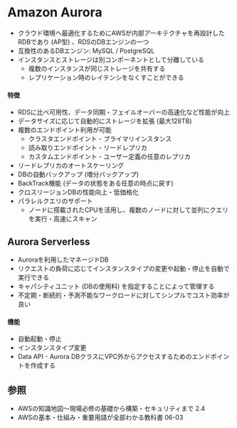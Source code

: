 # Amazon Aurora
- クラウド環境へ最適化するためにAWSが内部アーキテクチャを再設計したRDBであり (AP型) 、RDSのDBエンジンの一つ
- 互換性のあるDBエンジン: MySQL / PostgreSQL
- インスタンスとストレージは別コンポーネントとして分離している
  - 複数のインスタンスが同じストレージを共有する
  - レプリケーション時のレイテンシをなくすことができる

#### 特徴
- RDSに比べ可用性、データ同期・フェイルオーバーの高速化など性能が向上
- データサイズに応じて自動的にストレージを拡張 (最大128TB)
- 複数のエンドポイント利用が可能
  - クラスタエンドポイント - プライマリインスタンス
  - 読み取りエンドポイント - リードレプリカ
  - カスタムエンドポイント - ユーザー定義の任意のレプリカ
- リードレプリカのオートスケーリング
- DBの自動バックアップ (増分バックアップ)
- BackTrack機能 (データの状態をある任意の時点に戻す)
- クロスリージョンDBの性能向上・低価格化
- パラレルクエリのサポート
  - ノードに搭載されたCPUを活用し、複数のノードに対して並列にクエリを実行・高速にスキャン

## Aurora Serverless
- Auroraを利用したマネージドDB
- リクエストの負荷に応じてインスタンスタイプの変更や起動・停止を自動で実行できる
- キャパシティユニット (DBの使用料) を指定することによって管理する
- 不定期・断続的・予測不能なワークロードに対してシンプルでコスト効率が良い

#### 機能
- 自動起動・停止
- インスタンスタイプ変更
- Data API - Aurora DBクラスにVPC外からアクセスするためのエンドポイントを作成する

## 参照
- AWSの知識地図〜現場必修の基礎から構築・セキュリティまで 2.4
- AWSの基本・仕組み・重要用語が全部わかる教科書 06-03

